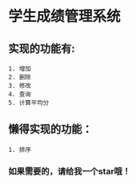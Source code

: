# 学生成绩管理系统
## 实现的功能有:<br>
    1. 增加
    2. 删除
    3. 修改
    4. 查询
    5. 计算平均分
## 懒得实现的功能：<br>
    1. 排序
### 如果需要的，请给我一个star哦！
